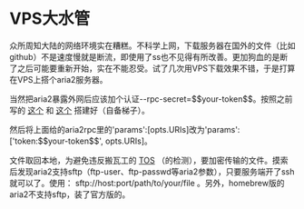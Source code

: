 # VPS大水管

众所周知大陆的网络环境实在糟糕。不科学上网，下载服务器在国外的文件（比如github）不是速度慢就是断流，即使用了ss也不见得有所改善。更加狗血的是断了之后可能要重新开始，实在不能忍受。试了几次用VPS下载效果不错，于是打算在VPS上搭个aria2服务器。

当然把aria2暴露外网后应该加个认证-\-rpc-secret=\$\$your-token\$\$。按照之前写的 [这个](https://thelwq.tumblr.com/post/89850939965) 和 [这个](https://thelwq.tumblr.com/post/108981098575/raspberry-pi-as-a-home-server) 搭建好（自备梯子）。

然后将上面给的aria2rpc里的'params':[opts.URIs]改为'params':['token:\$\$your-token\$\$', opts.URIs]。

文件取回本地，为避免违反搬瓦工的 [TOS](http://bandwagonhost.com/knowledgebase.php?action=displayarticle&id=6) （的检测），要加密传输的文件。摸索后发现aria2支持sftp（ftp-user、ftp-passwd等aria2参数），只要服务端开了ssh就可以了。使用： sftp://host:port/path/to/your/file 。另外，homebrew版的aria2不支持sftp，装了官方版的。
